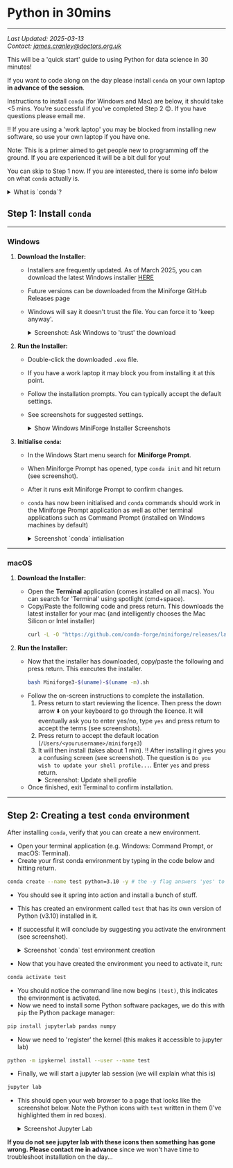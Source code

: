 # Python in 30mins
---

*Last Updated: 2025-03-13*  
*Contact: [james.cranley@doctors.org.uk](mailto:james.cranley@doctors.org.uk)*

This will be a 'quick start' guide to using Python for data science in 30 minutes!

If you want to code along on the day please install `conda` on your own laptop **in advance of the session**.

Instructions to install `conda` (for Windows and Mac) are below, it should take <5 mins. You're successful if you've completed Step 2 😊. If you have questions please email me.

‼️ If you are using a 'work laptop' you may be blocked from installing new software, so use your own laptop if you have one.

Note: This is a primer aimed to get people new to programming off the ground. If you are experienced it will be a bit dull for you!

You can skip to Step 1 now. If you are interested, there is some info below on what `conda` actually is.

<details>
  <summary>What is `conda`?</summary>

  [**`conda`**](https://docs.conda.io/projects/conda/en/latest/user-guide/getting-started.html) is a package and environment manager that allows you to install Python and associated packages in isolated environments on your computer. This means you can have different versions of Python and libraries working side by side without interference. Using isolated environments is a best practice that enhances reproducibility.

  While `conda` is open source and free to use, it was originally developed as part of the Anaconda suite. However, Anaconda includes many packages that you might not need and, in some cases, may lead to costs (especially in certain academic or enterprise settings). [**`Miniforge`**](https://github.com/conda-forge/miniforge) is a lightweight, open-source installer for `conda` that intentionally avoids channels which might incur costs.

</details>


## Step 1: Install `conda`
---

### **Windows**

1. **Download the Installer:**
   - Installers are frequently updated. As of March 2025, you can download the latest Windows installer [HERE](https://github.com/conda-forge/miniforge/releases/download/25.1.1-2/Miniforge3-25.1.1-2-Windows-x86_64.exe)
   - Future versions can be downloaded from the Miniforge GitHub Releases page
   - Windows will say it doesn't trust the file. You can force it to 'keep anyway'.
  
     <details>
       <summary>Screenshot: Ask Windows to 'trust' the download</summary>
       <img src="./screenshots/win_download_installer_1.png" alt="Installer Step 1">
       <br>
       <img src="./screenshots/win_download_installer_2.png" alt="Installer Step 2">
     </details>

3. **Run the Installer:**
   - Double-click the downloaded `.exe` file.
   - If you have a work laptop it may block you from installing it at this point.
   - Follow the installation prompts. You can typically accept the default settings.
   - See screenshots for suggested settings.
  
     <details>
       <summary>Show Windows MiniForge Installer Screenshots</summary>
       <img src="./screenshots/win_install_1.png" alt="Installer Step 1">
       <br>
       <img src="./screenshots/win_install_2.png" alt="Installer Step 2">
       <br>
       <img src="./screenshots/win_install_3.png" alt="Installer Step 3">
     </details>

4. **Initialise `conda`:**
   - In the Windows Start menu search for **Miniforge Prompt**.
   - When Miniforge Prompt has opened, type `conda init` and hit return (see screenshot).
   - After it runs exit Miniforge Prompt to confirm changes.
   - `conda` has now been initialised and `conda` commands should work in the Miniforge Prompt application as well as other terminal applications such as Command Prompt (installed on Windows machines by default)

      <details>
        <summary>Screenshot `conda` intialisation</summary>
        <img src="./screenshots/win_conda_init.png" alt="Running conda init">
      </details>

---

### **macOS**

1. **Download the Installer:**
   - Open the **Terminal** application (comes installed on all macs). You can search for 'Terminal' using spotlight (cmd+space).
   - Copy/Paste the following code and press return. This downloads the latest installer for your mac (and intelligently chooses the Mac Silicon or Intel installer)
     ```bash
     curl -L -O "https://github.com/conda-forge/miniforge/releases/latest/download/Miniforge3-$(uname)-$(uname -m).sh"
     ```

2. **Run the Installer:**
   - Now that the installer has downloaded, copy/paste the following and press return. This executes the installer.
     ```bash
     bash Miniforge3-$(uname)-$(uname -m).sh
     ```
   - Follow the on-screen instructions to complete the installation.
      1. Press return to start reviewing the licence. Then press the down arrow ⬇️ on your keyboard to go through the licence. It will eventually ask you to enter yes/no, type `yes` and press return to accept the terms (see screenshots).
      2. Press return to accept the default location (`/Users/<yourusername>/miniforge3`)
      3. It will then install (takes about 1 min). ‼️ After installing it gives you a confusing screen (see screenshot). The question is `Do you wish to update your shell profile...`. Enter `yes` and press return.
             <details>
               <summary>Screenshot: Update shell profile</summary>
               <img src="./screenshots/mac_conda_install_4.png" alt="Update shell profile">
             </details>
   - Once finished, exit Terminal to confirm installation.

---

## Step 2: Creating a test `conda` environment

After installing `conda`, verify that you can create a new environment. 

 - Open your terminal application (e.g. Windows: Command Prompt, or macOS: Terminal).
 - Create your first conda environment by typing in the code below and hitting return.
 
 ```bash
 conda create --name test python=3.10 -y # the -y flag answers 'yes' to questions during environment creation 
 ```
 
 - You should see it spring into action and install a bunch of stuff.
 - This has created an environment called `test` that has its own version of Python (v3.10) installed in it.
 - If successful it will conclude by suggesting you activate the environment (see screenshot).
    
    <details>
     <summary>Screenshot `conda` test environment creation</summary>
     <img src="./screenshots/win_conda_env_created.png" alt="Successful env creation">
    </details>
 
 - Now that you have created the environment you need to activate it, run:
 
 ```bash
 conda activate test
 ```
 
 - You should notice the command line now begins `(test)`, this indicates the environment is activated.
 - Now we need to install some Python software packages, we do this with `pip` the Python package manager:
 
 ```bash
 pip install jupyterlab pandas numpy
 ```
 
 - Now we need to 'register' the kernel (this makes it accessible to jupyter lab)
 
 ```bash
 python -m ipykernel install --user --name test
 ```
 
 - Finally, we will start a jupyter lab session (we will explain what this is)
 
 ```bash
 jupyter lab
 ```
 
 - This should open your web browser to a page that looks like the screenshot below. Note the Python icons with `test` written in them (I've highlighted them in red boxes).
 
    <details>
     <summary>Screenshot Jupyter Lab</summary>
     <img src="./screenshots/win_jupyterlab.png" alt="WHat Jupyter Lab should look like if it works.">
    </details>
    
 **If you do not see jupyter lab with these icons then something has gone wrong. Please contact me in advance** since we won't have time to troubleshoot installation on the day...
